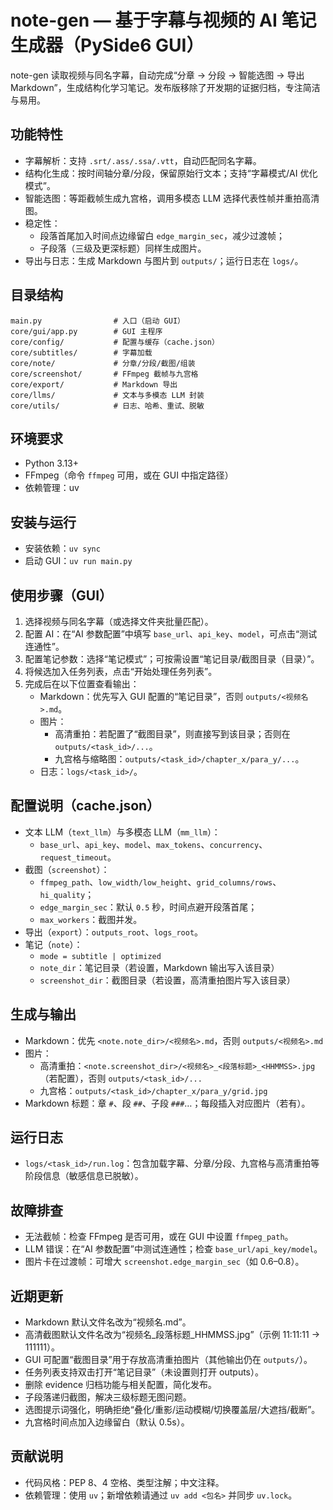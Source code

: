 # note-gen — 基于字幕与视频的 AI 笔记生成器（PySide6 GUI）

note-gen 读取视频与同名字幕，自动完成“分章 → 分段 → 智能选图 → 导出 Markdown”，生成结构化学习笔记。发布版移除了开发期的证据归档，专注简洁与易用。

## 功能特性
- 字幕解析：支持 `.srt/.ass/.ssa/.vtt`，自动匹配同名字幕。
- 结构化生成：按时间轴分章/分段，保留原始行文本；支持“字幕模式/AI 优化模式”。
- 智能选图：等距截帧生成九宫格，调用多模态 LLM 选择代表性帧并重拍高清图。
- 稳定性：
  - 段落首尾加入时间点边缘留白 `edge_margin_sec`，减少过渡帧；
  - 子段落（三级及更深标题）同样生成图片。
- 导出与日志：生成 Markdown 与图片到 `outputs/`；运行日志在 `logs/`。

## 目录结构
```
main.py                # 入口（启动 GUI）
core/gui/app.py        # GUI 主程序
core/config/           # 配置与缓存（cache.json）
core/subtitles/        # 字幕加载
core/note/             # 分章/分段/截图/组装
core/screenshot/       # FFmpeg 截帧与九宫格
core/export/           # Markdown 导出
core/llms/             # 文本与多模态 LLM 封装
core/utils/            # 日志、哈希、重试、脱敏
```

## 环境要求
- Python 3.13+
- FFmpeg（命令 `ffmpeg` 可用，或在 GUI 中指定路径）
- 依赖管理：uv

## 安装与运行
- 安装依赖：`uv sync`
- 启动 GUI：`uv run main.py`

## 使用步骤（GUI）
1) 选择视频与同名字幕（或选择文件夹批量匹配）。
2) 配置 AI：在“AI 参数配置”中填写 `base_url`、`api_key`、`model`，可点击“测试连通性”。
3) 配置笔记参数：选择“笔记模式”；可按需设置“笔记目录/截图目录（目录）”。
4) 将候选加入任务列表，点击“开始处理任务列表”。
5) 完成后在以下位置查看输出：
   - Markdown：优先写入 GUI 配置的“笔记目录”，否则 `outputs/<视频名>.md`。
   - 图片：
     - 高清重拍：若配置了“截图目录”，则直接写到该目录；否则在 `outputs/<task_id>/...`。
     - 九宫格与缩略图：`outputs/<task_id>/chapter_x/para_y/...`。
   - 日志：`logs/<task_id>/`。

## 配置说明（cache.json）
- 文本 LLM（`text_llm`）与多模态 LLM（`mm_llm`）：
  - `base_url`、`api_key`、`model`、`max_tokens`、`concurrency`、`request_timeout`。
- 截图（`screenshot`）：
  - `ffmpeg_path`、`low_width/low_height`、`grid_columns/rows`、`hi_quality`；
  - `edge_margin_sec`：默认 `0.5` 秒，时间点避开段落首尾；
  - `max_workers`：截图并发。
- 导出（`export`）：`outputs_root`、`logs_root`。
- 笔记（`note`）：
  - `mode = subtitle | optimized`
  - `note_dir`：笔记目录（若设置，Markdown 输出写入该目录）
  - `screenshot_dir`：截图目录（若设置，高清重拍图片写入该目录）

## 生成与输出
- Markdown：优先 `<note.note_dir>/<视频名>.md`，否则 `outputs/<视频名>.md`
- 图片：
  - 高清重拍：`<note.screenshot_dir>/<视频名>_<段落标题>_<HHMMSS>.jpg`（若配置），否则 `outputs/<task_id>/...`
  - 九宫格：`outputs/<task_id>/chapter_x/para_y/grid.jpg`
- Markdown 标题：章 `#`、段 `##`、子段 `###`…；每段插入对应图片（若有）。

## 运行日志
- `logs/<task_id>/run.log`：包含加载字幕、分章/分段、九宫格与高清重拍等阶段信息（敏感信息已脱敏）。

## 故障排查
- 无法截帧：检查 FFmpeg 是否可用，或在 GUI 中设置 `ffmpeg_path`。
- LLM 错误：在“AI 参数配置”中测试连通性；检查 `base_url/api_key/model`。
- 图片卡在过渡帧：可增大 `screenshot.edge_margin_sec`（如 0.6–0.8）。

## 近期更新
- Markdown 默认文件名改为“视频名.md”。
- 高清截图默认文件名改为“视频名_段落标题_HHMMSS.jpg”（示例 11:11:11 → 111111）。
- GUI 可配置“截图目录”用于存放高清重拍图片（其他输出仍在 `outputs/`）。
- 任务列表支持双击打开“笔记目录”（未设置则打开 outputs）。
- 删除 evidence 归档功能与相关配置，简化发布。
- 子段落递归截图，解决三级标题无图问题。
- 选图提示词强化，明确拒绝“叠化/重影/运动模糊/切换覆盖层/大遮挡/截断”。
- 九宫格时间点加入边缘留白（默认 0.5s）。

## 贡献说明
- 代码风格：PEP 8、4 空格、类型注解；中文注释。
- 依赖管理：使用 `uv`；新增依赖请通过 `uv add <包名>` 并同步 `uv.lock`。
